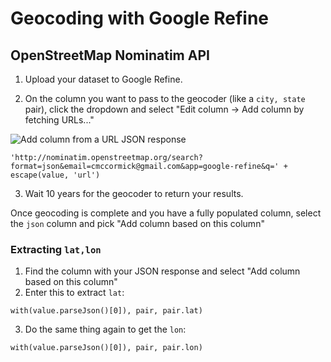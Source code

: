 # Geocoding with Google Refine

## OpenStreetMap Nominatim API

1. Upload your dataset to Google Refine.

2. On the column you want to pass to the geocoder (like a `city, state` pair), click the dropdown and select "Edit column &rarr; Add column by fetching URLs..."

![Add column from a URL JSON response](http://f.cl.ly/items/3E0c043z3y2f2q240U0s/google-refine-geocoding-json.png)

```
'http://nominatim.openstreetmap.org/search?format=json&email=cmccormick@gmail.com&app=google-refine&q=' + escape(value, 'url')
```

3. Wait 10 years for the geocoder to return your results.

Once geocoding is complete and you have a fully populated column, select the `json` column and pick "Add column based on this column"

### Extracting `lat,lon`
1. Find the column with your JSON response and select "Add column based on this column"
2. Enter this to extract `lat`:

```
with(value.parseJson()[0]), pair, pair.lat)
```

3. Do the same thing again to get the `lon`:

```
with(value.parseJson()[0]), pair, pair.lon)
```